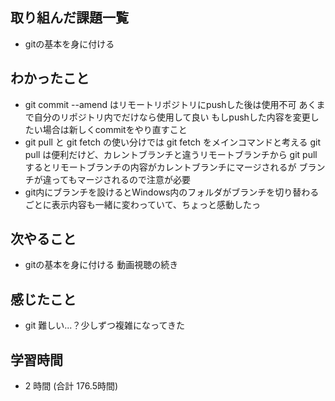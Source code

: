 ## 取り組んだ課題一覧
- gitの基本を身に付ける
## わかったこと
- git commit --amend はリモートリポジトリにpushした後は使用不可
  あくまで自分のリポジトリ内でだけなら使用して良い
  もしpushした内容を変更したい場合は新しくcommitをやり直すこと
- git pull と git fetch の使い分けでは git fetch をメインコマンドと考える
  git pull は便利だけど、カレントブランチと違うリモートブランチから git pull するとリモートブランチの内容がカレントブランチにマージされるが
  ブランチが違ってもマージされるので注意が必要
- git内にブランチを設けるとWindows内のフォルダがブランチを切り替わるごとに表示内容も一緒に変わっていて、ちょっと感動したっ
## 次やること
- gitの基本を身に付ける 動画視聴の続き
## 感じたこと
- git 難しい...？少しずつ複雑になってきた
## 学習時間
- 2 時間 (合計 176.5時間)
